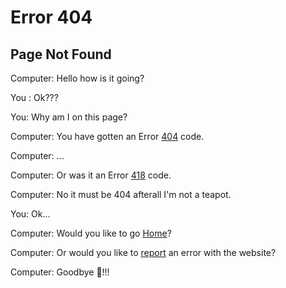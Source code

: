 # Error 404 

## Page Not Found


Computer: Hello how is it going?

You : Ok??? 

You: Why am I on this page? 

Computer: You have gotten an Error [404](https://developer.mozilla.org/en-US/docs/Web/HTTP/Status/404) code.

Computer: ...

Computer: Or was it an Error [418](https://developer.mozilla.org/en-US/docs/Web/HTTP/Status/418) code. 

Computer: No it must be 404 afterall I'm not a teapot.

You: Ok...

Computer: Would you like to go [Home](https://bbmoisan.com)?

Computer: Or would you like to [report](https://github.com/bbmoisan/website/issues) an error with the website?

Computer: Goodbye 👋!!!
